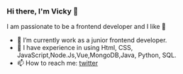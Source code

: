 ### Hi there, I'm Vicky 👋

I am passionate to be a frontend developer and I like 🍓

- 🔭 I’m currently work as a junior frontend developer.
- 🌱 I have experience in using Html, CSS, JavaScript,Node.Js,Vue,MongoDB,Java, Python, SQL.
- 📫 How to reach me: [twitter](https://twitter.com/Vicky_VC_World)
